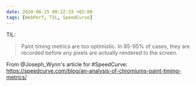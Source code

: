 ```yaml
---
date: 2020-06-25 00:22:33 +02:00
tags: [WebPerf, TIL, SpeedCurve]
---
```


TIL:

> Paint timing metrics are too optimistic. In 85-95% of cases, they are recorded before any pixels are actually rendered to the screen.

From @Joseph_Wynn's article for #SpeedCurve: https://speedcurve.com/blog/an-analysis-of-chromiums-paint-timing-metrics/
